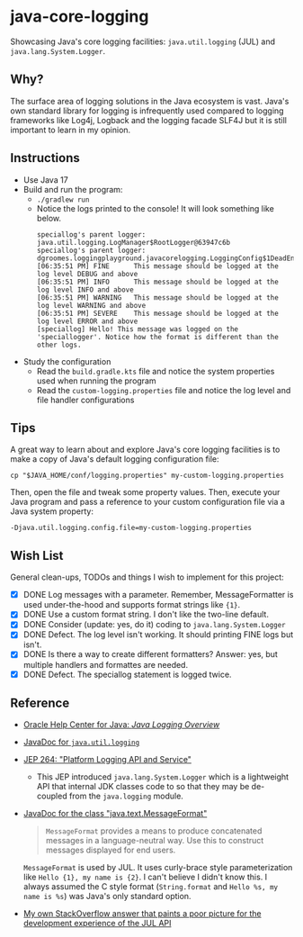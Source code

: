 # java-core-logging

Showcasing Java's core logging facilities: `java.util.logging` (JUL) and `java.lang.System.Logger`.

## Why?

The surface area of logging solutions in the Java ecosystem is vast. Java's own standard library for logging is
infrequently used compared to logging frameworks like Log4j, Logback and the logging facade SLF4J but it is still important
to learn in my opinion. 

## Instructions

* Use Java 17
* Build and run the program:
  * `./gradlew run`
  * Notice the logs printed to the console! It will look something like below.
    ```
    speciallog's parent logger: java.util.logging.LogManager$RootLogger@63947c6b
    speciallog's parent logger: dgroomes.loggingplayground.javacorelogging.LoggingConfig$1DeadEndLogger@355da254
    [06:35:51 PM] FINE      This message should be logged at the log level DEBUG and above
    [06:35:51 PM] INFO      This message should be logged at the log level INFO and above
    [06:35:51 PM] WARNING   This message should be logged at the log level WARNING and above
    [06:35:51 PM] SEVERE    This message should be logged at the log level ERROR and above
    [speciallog] Hello! This message was logged on the 'speciallogger'. Notice how the format is different than the other logs.
    ```
* Study the configuration
  * Read the `build.gradle.kts` file and notice the system properties used when running the program
  * Read the `custom-logging.properties` file and notice the log level and file handler configurations
  
## Tips

A great way to learn about and explore Java's core logging facilities is to make a copy of Java's default logging configuration
file:

```
cp "$JAVA_HOME/conf/logging.properties" my-custom-logging.properties
```

Then, open the file and tweak some property values. Then, execute your Java program and pass a reference to your custom
configuration file via a Java system property:

```
-Djava.util.logging.config.file=my-custom-logging.properties
```

## Wish List

General clean-ups, TODOs and things I wish to implement for this project:

* [x] DONE Log messages with a parameter. Remember, MessageFormatter is used under-the-hood and supports
  format strings like `{1}`.
* [x] DONE Use a custom format string. I don't like the two-line default.
* [x] DONE Consider (update: yes, do it) coding to `java.lang.System.Logger`
* [x] DONE Defect. The log level isn't working. It should printing FINE logs but isn't.
* [x] DONE Is there a way to create different formatters? Answer: yes, but multiple handlers and formattes are needed.
* [x] DONE Defect. The speciallog statement is logged twice.

## Reference

* [Oracle Help Center for Java: *Java Logging Overview*](https://docs.oracle.com/en/java/javase/16/core/java-logging-overview.html)
* [JavaDoc for `java.util.logging`](https://docs.oracle.com/en/java/javase/16/docs/api/java.logging/java/util/logging/package-summary.html)
* [JEP 264: "Platform Logging API and Service"](https://openjdk.java.net/jeps/264)
  * This JEP introduced `java.lang.System.Logger` which is a lightweight API that internal JDK classes code to so that
    they may be de-coupled from the `java.logging` module. 
* [JavaDoc for the class "java.text.MessageFormat"](https://docs.oracle.com/en/java/javase/17/docs/api/java.base/java/text/MessageFormat.html)
  > `MessageFormat` provides a means to produce concatenated messages in a language-neutral way. Use this to construct
    messages displayed for end users.
  
  `MessageFormat` is used by JUL. It uses curly-brace style parameterization like `Hello {1}, my name is {2}`. I
  can't believe I didn't know this. I always assumed the C style format (`String.format` and `Hello %s, my name is %s`)
  was Java's only standard option.
* [My own StackOverflow answer that paints a poor picture for the development experience of the JUL API](https://stackoverflow.com/a/70561129/1333713)

